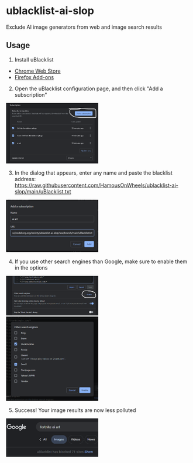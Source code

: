 # ublacklist-ai-slop
Exclude AI image generators from web and image search results

## Usage

1. Install uBlacklist

- [Chrome Web Store](https://chrome.google.com/webstore/detail/ublacklist/pncfbmialoiaghdehhbnbhkkgmjanfhe)
- [Firefox Add-ons](https://addons.mozilla.org/en-US/firefox/addon/ublacklist/)

2. Open the uBlacklist configuration page, and then click "Add a subscription"

<img src="img/subscription-button.png" width="50%">

3. In the dialog that appears, enter any name and paste the blacklist address: https://raw.githubusercontent.com/HamousOnWheels/ublacklist-ai-slop/main/uBlacklist.txt

<img src="img/subscription-dialog.png" width="50%">

4. If you use other search engines than Google, make sure to enable them in the options

<img src="img/search-engines-button.png" width="50%">
<img src="img/search-engines-dialog.png" width="50%">

5. Success! Your image results are now less polluted

<img src="img/success.png" width="50%">
